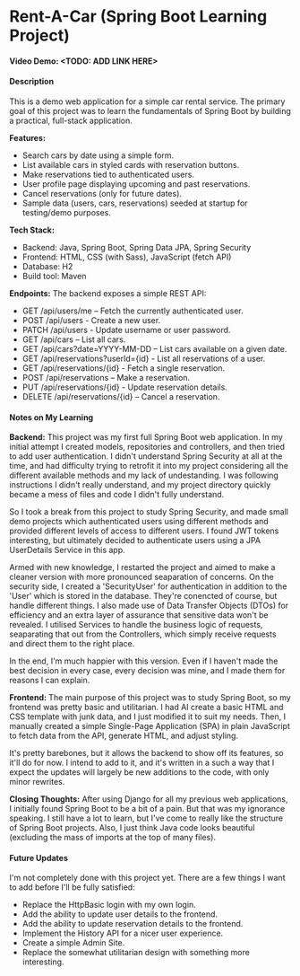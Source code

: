 # Rent-A-Car (Spring Boot Learning Project)
#### Video Demo: <TODO: ADD LINK HERE>
#### Description
This is a demo web application for a simple car rental service. The primary goal of this project was to learn the fundamentals of Spring Boot by building a practical, full-stack application.

**Features:**
- Search cars by date using a simple form.
- List available cars in styled cards with reservation buttons.
- Make reservations tied to authenticated users.
- User profile page displaying upcoming and past reservations.
- Cancel reservations (only for future dates).
- Sample data (users, cars, reservations) seeded at startup for testing/demo purposes.

**Tech Stack:**
- Backend: Java, Spring Boot, Spring Data JPA, Spring Security
- Frontend: HTML, CSS (with Sass), JavaScript (fetch API)
- Database: H2
- Build tool: Maven

**Endpoints:**
The backend exposes a simple REST API:
- GET /api/users/me – Fetch the currently authenticated user.
- POST /api/users - Create a new user.
- PATCH /api/users - Update username or user password.
- GET /api/cars – List all cars.
- GET /api/cars?date=YYYY-MM-DD – List cars available on a given date.
- GET /api/reservations?userId={id} - List all reservations of a user.
- GET /api/reservations/{id} - Fetch a single reservation.
- POST /api/reservations – Make a reservation.
- PUT /api/reservations/{id} - Update reservation details.
- DELETE /api/reservations/{id} – Cancel a reservation.

#### Notes on My Learning
**Backend:**
This project was my first full Spring Boot web application. In my initial attempt I created models, repositories and controllers, and then tried to add user authentication. I didn't understand Spring Security at all at the time, and had difficulty trying to retrofit it into my project considering all the different available methods and my lack of undestanding. I was following instructions I didn't really understand, and my project directory quickly became a mess of files and code I didn't fully understand.

So I took a break from this project to study Spring Security, and made small demo projects which authenticated users using different methods and provided different levels of access to different users. I found JWT tokens interesting, but ultimately decided to authenticate users using a JPA UserDetails Service in this app.

Armed with new knowledge, I restarted the project and aimed to make a cleaner version with more pronounced seaparation of concerns. 
On the security side, I created a 'SecurityUser' for authentication in addition to the 'User' which is stored in the database. They're conencted of course, but handle different things. I also made use of Data Transfer Objects (DTOs) for efficiency and an extra layer of assurance that sensitive data won't be revealed.
I utilised Services to handle the business logic of requests, seaparating that out from the Controllers, which simply receive requests and direct them to the right place.

In the end, I'm much happier with this version. Even if I haven't made the best decision in every case, every decision was mine, and I made them for reasons I can explain.

**Frontend:**
The main purpose of this project was to study Spring Boot, so my frontend was pretty basic and utilitarian. I had AI create a basic HTML and CSS template with junk data, and I just modified it to suit my needs. Then, I manually created a simple Single-Page Application (SPA) in plain JavaScript to fetch data from the API, generate HTML, and adjust styling.

It's pretty barebones, but it allows the backend to show off its features, so it'll do for now. I intend to add to it, and it's written in a such a way that I expect the updates will largely be new additions to the code, with only minor rewrites.

**Closing Thoughts:**
After using Django for all my previous web applications, I initially found Spring Boot to be a bit of a pain. But that was my ignorance speaking. I still have a lot to learn, but I've come to really like the structure of Spring Boot projects. Also, I just think Java code looks beautiful (excluding the mass of imports at the top of many files).

#### Future Updates
I'm not completely done with this project yet. There are a few things I want to add before I'll be fully satisfied:
- Replace the HttpBasic login with my own login.
- Add the ability to update user details to the frontend.
- Add the ability to update reservation details to the frontend.
- Implement the History API for a nicer user experience.
- Create a simple Admin Site.
- Replace the somewhat utilitarian design with something more interesting.